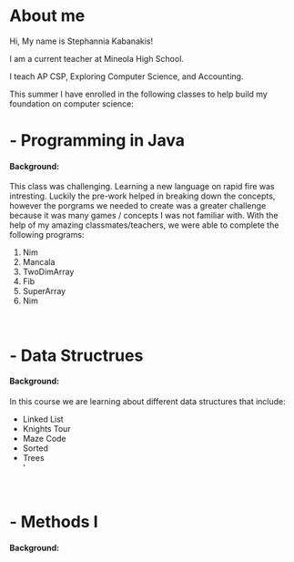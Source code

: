 <!doctype HTML>
<html>
    <head><title># nycscertweb</title></head>

<body>
    <h1><strong>About me</strong> </h1>
    Hi, My name is Stephannia Kabanakis!

I am a current teacher at Mineola High School. 

I teach AP CSP, Exploring Computer Science, and Accounting.

This summer I have enrolled in the following classes to help build my foundation on computer science:
    <br><h1>  - Programming in Java </h1>
    <h4>Background:</h4> This class was challenging. Learning a new language on rapid fire was intresting. Luckily the pre-work helped in breaking down the concepts, however the porgrams we needed to create was a greater challenge because it was many games / concepts I was not familiar with. With the help of my amazing classmates/teachers, we were able to complete the following programs:
    <br>
    <ol>
    <li>Nim</li>
    <li>Mancala</li>
    <li>TwoDimArray</li>
    <li>Fib</li>
    <li>SuperArray</li>
    <li>Nim</li>
</ol>
    <br> <h1> - Data Structrues </h1>
    <h4>Background:</h4>
    In this course we are learning about different data structures that include:
       <ul>
       <li>Linked List</li>
       <li>Knights Tour</li>
        <li>Maze Code</li>
         <li>Sorted</li>
          <li>Trees</li>'    
       </ul>
     <br><h1> - Methods I </h1>
     <h4>Background:</h4>
    </body>
    </html>
     
